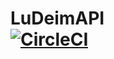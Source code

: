 # LuDeimAPI <br>[![CircleCI](https://circleci.com/gh/Topl/Bifrost/tree/master.svg?style=svg)](https://circleci.com/gh/Topl/LuDeimAPI/tree/master)


